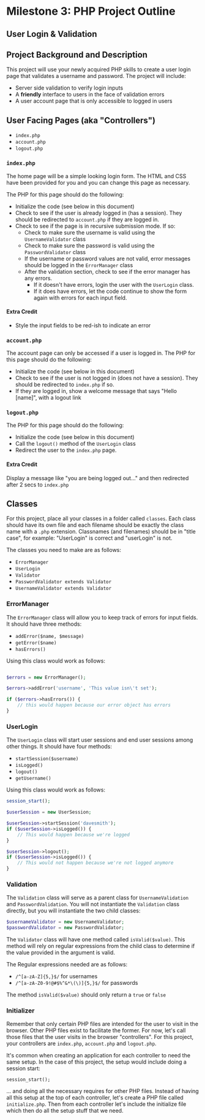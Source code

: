 # Milestone 3: PHP Project Outline

## User Login & Validation

## Project Background and Description

This project will use your newly acquired PHP skills to create a user login page that validates a username and password. The project will include:

- Server side validation to verify login inputs
- A **friendly** interface to users in the face of validation errors
- A user account page that is only accessible to logged in users

## User Facing Pages (aka "Controllers")

- `index.php`
- `account.php`
- `logout.php`

### `index.php`

The home page will be a simple looking login form. The HTML and CSS have been provided for you and you can change this page as necessary.

The PHP for this page should do the following:

- Initialize the code (see below in this document)
- Check to see if the user is already logged in (has a session). They should be redirected to `account.php` if they are logged in.
- Check to see if the page is in recursive submission mode. If so:
    - Check to make sure the username is valid using the `UsernameValidator` class
    - Check to make sure the password is valid using the `PasswordValidator` class
    - If the username or password values are not valid, error messages should be logged in the `ErrorManager` class
    - After the validation section, check to see if the error manager has any errors.
        - If it doesn't have errors, login the user with the `UserLogin` class.
        - If it does have errors, let the code continue to show the form again with errors for each input field.

#### Extra Credit

- Style the input fields to be red-ish to indicate an error


### `account.php`

The account page can only be accessed if a user is logged in. The PHP for this page should do the following:

- Initialize the code (see below in this document)
- Check to see if the user is not logged in (does not have a session). They should be redirected to `index.php` if so.
- If they are logged in, show a welcome message that says "Hello [name]", with a logout link


### `logout.php`

The PHP for this page should do the following:

- Initialize the code (see below in this document)
- Call the `logout()` method of the `UserLogin` class
- Redirect the user to the `index.php` page.

#### Extra Credit

Display a message like "you are being logged out..." and then redirected after 2 secs to `index.php`


## Classes

For this project, place all your classes in a folder called `classes`. Each class should have its own file and each filename should be exactly the class name with a `.php` extension. Classnames (and filenames) should be in "title case", for example: "UserLogin" is correct and "userLogin" is not.

The classes you need to make are as follows:

- `ErrorManager`
- `UserLogin`
- `Validator`
- `PasswordValidator extends Validator`
- `UsernameValidator extends Validator`

### ErrorManager

The `ErrorManager` class will allow you to keep track of errors for input fields. It should have three methods:

- `addError($name, $message)`
- `getError($name)`
- `hasErrors()`

Using this class would work as follows:

```php

$errors = new ErrorManager();

$errors->addError('username', 'This value isn\'t set');

if ($errors->hasErrors()) {
    // this would happen because our error object has errors
}
```

### UserLogin

The `UserLogin` class will start user sessions and end user sessions among other things. It should have four methods:

- `startSession($username)`
- `isLogged()`
- `logout()`
- `getUsername()`

Using this class would work as follows:

```php
session_start();

$userSession = new UserSession;

$userSession->startSession('davesmith');
if ($userSession->isLogged()) {
    // This would happen because we're logged
}

$userSession->logout();
if ($userSession->isLogged()) {
    // This would not happen because we're not logged anymore
}
```

### Validation

The `Validation` class will serve as a parent class for `UsernameValidation` and `PasswordValidation`. You will not instantiate the `Validation` class directly, but you will instantiate the two child classes:

```php
$usernameValidator = new UsernameValidator;
$passwordValidator = new PasswordValidator;
```

The `Validator` class will have one method called `isValid($value)`. This method will rely on regular expressions from the child class to determine if the value provided in the argument is valid.

The Regular expressions needed are as follows:

- `/^[a-zA-Z]{5,}$/` for usernames
- `/^[a-zA-Z0-9!@#$%^&*\(\)]{5,}$/` for passwords

The method `isValid($value)` should only return a `true` or `false`


### Initializer

Remember that only certain PHP files are intended for the user to visit in the browser. Other PHP files exist to facilitate the former. For now, let's call those files that the user visits in the browser "controllers". For this project, your controllers are `index.php`, `account.php` and `logout.php`.

It's common when creating an application for each controller to need the same setup. In the case of this project, the setup would include doing a session start:

```
session_start();
```

... and doing all the necessary requires for other PHP files. Instead of having all this setup at the top of each controller, let's create a PHP file called `initialize.php`. Then from each controller let's include the initialize file which then do all the setup stuff that we need.